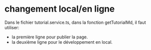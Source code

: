 # changement local/en ligne

Dans le fichier tutorial.service.ts, dans la fonction getTutorialMd, il faut utiliser:

- la première ligne pour publier la page.
- la deuxième ligne pour le développement en local.


